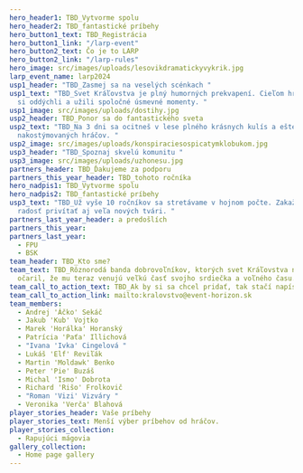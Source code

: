 ```yaml
---
hero_header1: TBD_Vytvorme spolu
hero_header2: TBD_fantastické príbehy
hero_button1_text: TBD_Registrácia
hero_button1_link: "/larp-event"
hero_button2_text: Čo je to LARP
hero_button2_link: "/larp-rules"
hero_image: src/images/uploads/lesovikdramatickyvykrik.jpg
larp_event_name: larp2024
usp1_header: "TBD_Zasmej sa na veselých scénkach "
usp1_text: "TBD_Svet Kráľovstva je plný humorných prekvapení. Cieľom hry je aby sme
  si oddýchli a užili spoločné úsmevné momenty. "
usp1_image: src/images/uploads/dostihy.jpg
usp2_header: TBD_Ponor sa do fantastického sveta
usp2_text: "TBD_Na 3 dni sa ocitneš v lese plného krásnych kulís a ešte krajších
  nakostýmovaných hráčov. "
usp2_image: src/images/uploads/konspiraciesospicatymklobukom.jpg
usp3_header: "TBD_Spoznaj skvelú komunitu "
usp3_image: src/images/uploads/uzhonesu.jpg
partners_header: TBD_Ďakujeme za podporu
partners_this_year_header: TBD_tohoto ročníka
hero_nadpis1: TBD_Vytvorme spolu
hero_nadpis2: TBD_fantastické príbehy
usp3_text: "TBD_Už vyše 10 ročníkov sa stretávame v hojnom počte. Zakaždím máme tú
  radosť privítať aj veľa nových tvári. "
partners_last_year_header: a predošlích
partners_this_year:
partners_last_year:
  - FPU
  - BSK
team_header: TBD_Kto sme?
team_text: TBD_Rôznorodá banda dobrovoľníkov, ktorých svet Kráľovstva natoľko
  očaril, že mu teraz venujú veľkú časť svojho srdiečka a voľného času.
team_call_to_action_text: TBD_Ak by si sa chcel pridať, tak stačí napísať mail na kralovstvo@event-horizon.sk
team_call_to_action_link: mailto:kralovstvo@event-horizon.sk
team_members:
  - Andrej 'Áčko' Sekáč
  - Jakub 'Kub' Vojtko
  - Marek 'Horálka' Horanský
  - Patrícia 'Paťa' Illichová
  - "Ivana 'Ivka' Cingelová "
  - Lukáš 'Elf' Reviľák
  - Martin 'Moldawk' Benko
  - Peter 'Pie' Buzáš
  - Michal 'Ismo' Dobrota
  - Richard 'Rišo' Frolkovič
  - "Roman 'Vizi' Vizváry "
  - Veronika 'Verča' Blahová
player_stories_header: Vaše príbehy
player_stories_text: Menší výber príbehov od hráčov.
player_stories_collection:
  - Rapujúci mágovia
gallery_collection:
  - Home page gallery
---
```

